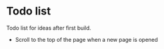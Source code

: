 # Todo list

Todo list for ideas after first build.

- Scroll to the top of the page when a new page is opened